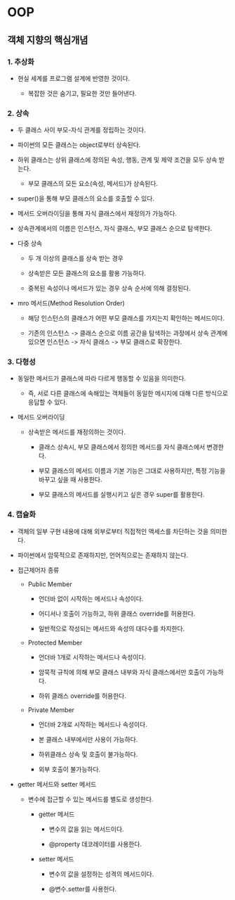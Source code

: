 # OOP

## 객체 지향의 핵심개념

### 1. 추상화

- 현실 세계를 프로그램 설계에 반영한 것이다.
  
  - 복잡한 것은 숨기고, 필요한 것만 들어낸다.

### 2. 상속

- 두 클래스 사이 부모-자식 관계를 정립하는 것이다.

- 파이썬의 모든 클래스는 object로부터 상속된다.

- 하위 클래스는 상위 클래스에 정의된 속성, 행동, 관계 및 제약 조건을 모두 상속 받는다.
  
  - 부모 클래스의 모든 요소(속성, 메서드)가 상속된다.

- super()을 통해 부모 클래스의 요소를 호출할 수 있다.

- 메서드 오버라이딩을 통해 자식 클래스에서 재정의가 가능하다.

- 상속관계에서의 이름은 인스턴스, 자식 클래스, 부모 클래스 순으로 탐색한다.

- 다중 상속
  
  - 두 개 이상의 클래스를 상속 받는 경우
  
  - 상속받은 모든 클래스의 요소를 활용 가능하다.
  
  - 중복된 속성이나 메서드가 있는 경우 상속 순서에 의해 결정된다.

- mro 메서드(Method Resolution Order)
  
  - 해당 인스턴스의 클래스가 어떤 부모 클래스를 가지는지 확인하는 메서드이다.
  
  - 기존의 인스턴스 -> 클래스 순으로 이름 공간을 탐색하는 과정에서 상속 관계에 있으면 인스턴스 -> 자식 클래스 -> 부모 클래스로 확장한다.

### 3. 다형성

- 동일한 메서드가 클래스에 따라 다르게 행동할 수 있음을 의미한다.
  
  - 즉, 서로 다른 클래스에 속해있는 객체들이 동일한 메시지에 대해 다른 방식으로 응답할 수 있다.

- 메서드 오버라이딩
  
  - 상속받은 메서드를 재정의하는 것이다.
    
    - 클래스 상속시, 부모 클래스에서 정의한 메서드를 자식 클래스에서 변경한다.
    
    - 부모 클래스의 메서드 이름과 기본 기능은 그대로 사용하지만, 특정 기능을 바꾸고 싶을 때 사용한다.
    
    - 부모 클래스의 메서드를 실행시키고 싶은 경우 super를 활용한다.

### 4. 캡슐화

- 객체의 일부 구현 내용에 대해 외부로부터 직접적인 액세스를 차단하는 것을 의미한다.

- 파이썬에서 암묵적으로 존재하지만, 언어적으로는 존재하지 않는다.

- 접근제어자 종류
  
  - Public Member
    
    - 언더바 없이 시작하는 메서드나 속성이다.
    
    - 어디서나 호출이 가능하고, 하위 클래스 override를 허용한다.
    
    - 일반적으로 작성되는 메서드와 속성의 대다수를 차지한다.
  
  - Protected  Member
    
    - 언더바 1개로 시작하는 메서드나 속성이다.
    
    - 암묵적 규칙에 의해 부모 클래스 내부와 자식 클래스에서만 호출이 가능하다.
    
    - 하위 클래스 override를 허용한다.
  
  - Private Member
    
    - 언더바 2개로 시작하는 메서드나 속성이다.
    
    - 본 클래스 내부에서만 사용이 가능하다.
    
    - 하위클래스 상속 및 호출이 불가능하다.
    
    - 외부 호출이 불가능하다.

- getter 메서드와 setter 메서드
  
  - 변수에 접근할 수 있는 메서드를 별도로 생성한다.
    
    - getter 메서드
      
      - 변수의 값을 읽는 메서드이다.
      
      - @property 데코레이터를 사용한다.
    
    - setter 메서드
      
      - 변수의 값을 설정하는 성격의 메서드이다.
      
      - @변수.setter를 사용한다.
